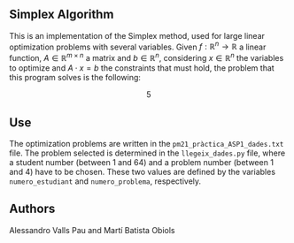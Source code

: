 ## Simplex Algorithm
This is an implementation of the Simplex method, used for large linear optimization problems with several variables. Given $f: \mathbb{R}^n \longrightarrow \mathbb{R}$ a linear function, $A \in \mathbb{R}^{m \times n}$ a matrix and $b \in \mathbb{R}^n$, considering $x \in \mathbb{R}^n$ the variables to optimize and $A \cdot x = b$ the constraints that must hold, the problem that this program solves is the following:

$$ 5 $$

## Use
The optimization problems are written in the ```pm21_pràctica_ASP1_dades.txt``` file. The problem selected is determined in the ```llegeix_dades.py``` file, where a student number (between 1 and 64) and a problem number (between 1 and 4) have to be chosen. These two values are defined by the variables ```numero_estudiant``` and ```numero_problema```, respectively.

## Authors
Alessandro Valls Pau and Martí Batista Obiols
